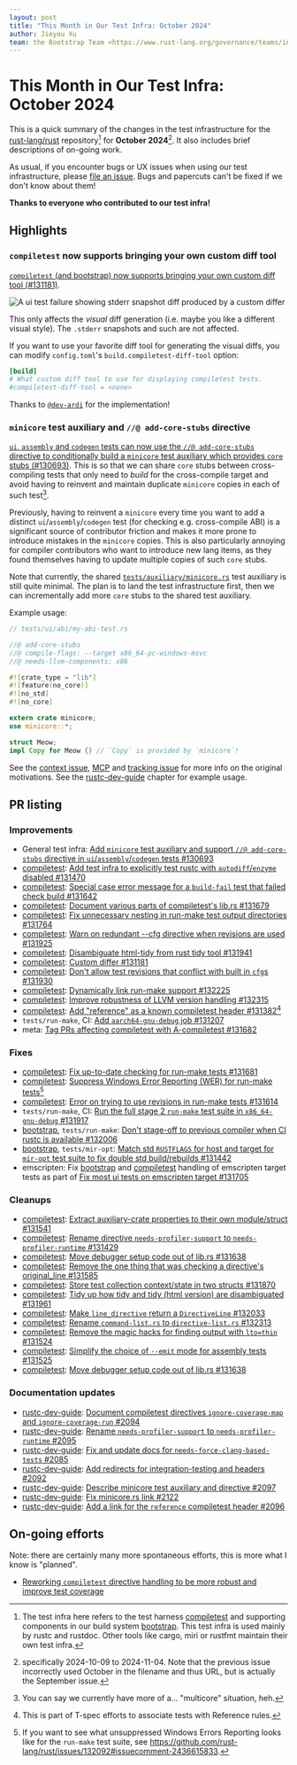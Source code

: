 ```yaml
---
layout: post
title: "This Month in Our Test Infra: October 2024"
author: Jieyou Xu
team: the Bootstrap Team <https://www.rust-lang.org/governance/teams/infra#team-bootstrap>
---
```


# This Month in Our Test Infra: October 2024

<!-- time period: 2024-10-09 through 2024-11-04 -->

This is a quick summary of the changes in the test infrastructure for the [rust-lang/rust][r-l/r]
repository[^scope] for **October 2024**[^spec-date]. It also includes brief descriptions of on-going
work.

[^scope]: The test infra here refers to the test harness [compiletest] and supporting components in
our build system [bootstrap]. This test infra is used mainly by rustc and rustdoc. Other tools like
cargo, miri or rustfmt maintain their own test infra.
[^spec-date]: specifically 2024-10-09 to 2024-11-04. Note that the previous issue incorrectly used
    October in the filename and thus URL, but is actually the September issue.

As usual, if you encounter bugs or UX issues when using our test infrastructure, please [file an
issue][new-issue]. Bugs and papercuts can't be fixed if we don't know about them!

**Thanks to everyone who contributed to our test infra!**

## Highlights

### `compiletest` now supports bringing your own custom diff tool

[`compiletest` (and bootstrap) now supports bringing your own custom diff tool
(#131181)][custom-diff-tool].

![A ui test failure showing stderr snapshot diff produced by a custom differ](../../../../images/2024-11-04-test-infra-oct-2024-2/compiletest-custom-differ.png)

This only affects the *visual* diff generation (i.e. maybe you like a different visual style). The
`.stderr` snapshots and such are not affected.

If you want to use your favorite diff tool for generating the visual diffs, you can modify
`config.toml`'s `build.compiletest-diff-tool` option:

```toml
[build]
# What custom diff tool to use for displaying compiletest tests.
#compiletest-diff-tool = <none>
```

Thanks to [`@dev-ardi`] for the implementation!

[`@dev-ardi`]: https://github.com/dev-ardi
[custom-diff-tool]: https://github.com/rust-lang/rust/pull/131181

### `minicore` test auxiliary and `//@ add-core-stubs` directive 

[`ui`, `assembly` and `codegen` tests can now use the `//@ add-core-stubs` directive to
conditionally build a `minicore` test auxiliary which provides `core` stubs
(#130693)](https://github.com/rust-lang/rust/pull/130693). This is so that we can share `core` stubs
between cross-compiling tests that only need to *build* for the cross-compile target and avoid
having to reinvent and maintain duplicate `minicore` copies in each of such test[^multicore].

[^multicore]: You can say we currently have more of a... "multicore" situation, heh.

Previously, having to reinvent a `minicore` every time you want to add a distinct
`ui`/`assembly`/`codegen` test (for checking e.g. cross-compile ABI) is a significant source of
contributor friction and makes it more prone to introduce mistakes in the `minicore` copies. This is
also particularly annoying for compiler contributors who want to introduce new lang items, as they
found themselves having to update multiple copies of such `core` stubs.

Note that currently, the shared [`tests/auxiliary/minicore.rs`][minicore] test auxiliary is still
quite minimal. The plan is to land the test infrastructure first, then we can incrementally add more
`core` stubs to the shared test auxiliary.

Example usage:

```rs
// tests/ui/abi/my-abi-test.rs

//@ add-core-stubs
//@ compile-flags: --target x86_64-pc-windows-msvc
//@ needs-llvm-components: x86

#![crate_type = "lib"]
#![feature(no_core)]
#![no_std]
#![no_core]

extern crate minicore;
use minicore::*;

struct Meow;
impl Copy for Meow {} // `Copy` is provided by `minicore`!
```

See the [context issue][minicore-ctxt], [MCP][minicore-mcp] and [tracking issue][minicore-tracking]
for more info on the original motivations. See the [rustc-dev-guide][minicore-dev-guide] chapter for
example usage.

[minicore]: https://github.com/rust-lang/rust/blob/master/tests/auxiliary/minicore.rs
[minicore-ctxt]: https://github.com/rust-lang/rust/issues/130375
[minicore-tracking]: https://github.com/rust-lang/rust/issues/131485
[minicore-mcp]: https://github.com/rust-lang/compiler-team/issues/786
[minicore-dev-guide]: https://rustc-dev-guide.rust-lang.org/tests/minicore.html

## PR listing

### Improvements

- General test infra: [Add `minicore` test auxiliary and support `//@ add-core-stubs` directive in `ui`/`assembly`/`codegen` tests #130693](https://github.com/rust-lang/rust/pull/130693)
- [compiletest]: [Add test infra to explicitly test rustc with `autodiff`/`enzyme` disabled #131470](https://github.com/rust-lang/rust/pull/131470)
- [compiletest]: [Special case error message for a `build-fail` test that failed check build #131642](https://github.com/rust-lang/rust/pull/131642)
- [compiletest]: [Document various parts of compiletest's lib.rs #131679](https://github.com/rust-lang/rust/pull/131679)
- [compiletest]: [Fix unnecessary nesting in run-make test output directories #131764](https://github.com/rust-lang/rust/pull/131764)
- [compiletest]: [Warn on redundant --cfg directive when revisions are used #131925](https://github.com/rust-lang/rust/pull/131925)
- [compiletest]: [Disambiguate html-tidy from rust tidy tool #131941](https://github.com/rust-lang/rust/pull/131941)
- [compiletest]: [Custom differ #131181](https://github.com/rust-lang/rust/pull/131181)
- [compiletest]: [Don't allow test revisions that conflict with built in `cfg`s #131930](https://github.com/rust-lang/rust/pull/131930)
- [compiletest]: [Dynamically link run-make support #132225](https://github.com/rust-lang/rust/pull/132225)
- [compiletest]: [Improve robustness of LLVM version handling #132315](https://github.com/rust-lang/rust/pull/132315)
- [compiletest]: [Add "reference" as a known compiletest header #131382](https://github.com/rust-lang/rust/pull/131382)[^spec]
- `tests/run-make`, CI: [Add `aarch64-gnu-debug` job #131207](https://github.com/rust-lang/rust/pull/131207)
- meta: [Tag PRs affecting compiletest with A-compiletest #131682](https://github.com/rust-lang/rust/pull/131682)

[^spec]: This is part of T-spec efforts to associate tests with Reference rules.

### Fixes

- [compiletest]: [Fix up-to-date checking for run-make tests #131681](https://github.com/rust-lang/rust/pull/131681)
- [compiletest]: [Suppress Windows Error Reporting (WER) for run-make tests](https://github.com/rust-lang/rust/pull/132093)[^wer-fun]
- [compiletest]: [Error on trying to use revisions in run-make tests #131614](https://github.com/rust-lang/rust/pull/131614)
- `tests/run-make`, CI: [Run the full stage 2 `run-make` test suite in `x86_64-gnu-debug` #131917](https://github.com/rust-lang/rust/pull/131917)
- [bootstrap], `tests/run-make`: [Don't stage-off to previous compiler when CI rustc is available #132006](https://github.com/rust-lang/rust/pull/132006)
- [bootstrap], `tests/mir-opt`: [Match std `RUSTFLAGS` for host and target for `mir-opt` test suite to fix double std build/rebuilds #131442](https://github.com/rust-lang/rust/pull/131442) 
- emscripten: Fix [bootstrap] and [compiletest] handling of emscripten target tests as part of [Fix most ui tests on emscripten target #131705](https://github.com/rust-lang/rust/pull/131705)

[^wer-fun]: If you want to see what unsuppressed Windows Errors Reporting looks like for the `run-make` test suite, see <https://github.com/rust-lang/rust/issues/132092#issuecomment-2436615833>.

### Cleanups

- [compiletest]: [Extract auxiliary-crate properties to their own module/struct #131541](https://github.com/rust-lang/rust/pull/131541)
- [compiletest]: [Rename directive `needs-profiler-support` to `needs-profiler-runtime` #131429](https://github.com/rust-lang/rust/pull/131429)
- [compiletest]: [Move debugger setup code out of lib.rs #131638](https://github.com/rust-lang/rust/pull/131638)
- [compiletest]: [Remove the one thing that was checking a directive's original_line #131585](https://github.com/rust-lang/rust/pull/131585)
- [compiletest]: [Store test collection context/state in two structs #131870](https://github.com/rust-lang/rust/pull/131870)
- [compiletest]: [Tidy up how tidy and tidy (html version) are disambiguated #131961](https://github.com/rust-lang/rust/pull/131961)
- [compiletest]: [Make `line_directive` return a `DirectiveLine` #132033](https://github.com/rust-lang/rust/pull/132033)
- [compiletest]: [Rename `command-list.rs` to `directive-list.rs` #132313](https://github.com/rust-lang/rust/pull/132313)
- [compiletest]: [Remove the magic hacks for finding output with `lto=thin` #131524](https://github.com/rust-lang/rust/pull/131524)
- [compiletest]: [Simplify the choice of `--emit` mode for assembly tests #131525](https://github.com/rust-lang/rust/pull/131525)
- [compiletest]: [Move debugger setup code out of lib.rs #131638](https://github.com/rust-lang/rust/pull/131638)

### Documentation updates

- [rustc-dev-guide]: [Document compiletest directives `ignore-coverage-map` and `ignore-coverage-run` #2094](https://github.com/rust-lang/rustc-dev-guide/pull/2094)
- [rustc-dev-guide]: [Rename `needs-profiler-support` to `needs-profiler-runtime` #2095](https://github.com/rust-lang/rustc-dev-guide/pull/2095)
- [rustc-dev-guide]: [Fix and update docs for `needs-force-clang-based-tests` #2085](https://github.com/rust-lang/rustc-dev-guide/pull/2085)
- [rustc-dev-guide]: [Add redirects for integration-testing and headers #2092](https://github.com/rust-lang/rustc-dev-guide/pull/2092)
- [rustc-dev-guide]: [Describe minicore test auxiliary and directive #2097](https://github.com/rust-lang/rustc-dev-guide/pull/2097)
- [rustc-dev-guide]: [Fix minicore.rs link #2122](https://github.com/rust-lang/rustc-dev-guide/pull/2122)
- [rustc-dev-guide]: [Add a link for the `reference` compiletest header #2096](https://github.com/rust-lang/rustc-dev-guide/pull/2096)

## On-going efforts

Note: there are certainly many more spontaneous efforts, this is more what I know is "planned".

- [Reworking `compiletest` directive handling to be more robust and improve test coverage](https://rust-lang.zulipchat.com/#narrow/channel/326414-t-infra.2Fbootstrap/topic/.28Rubberducking.29.20compiletest.20test.20discovery.20.2F.20directives)


[r-l/r]: https://github.com/rust-lang/rust
[rustc-dev-guide]: https://github.com/rust-lang/rustc-dev-guide
[compiletest]: https://github.com/rust-lang/rust/tree/master/src/tools/compiletest
[bootstrap]: https://github.com/rust-lang/rust/tree/master/src/bootstrap
[new-issue]: https://github.com/rust-lang/rust/issues/new
